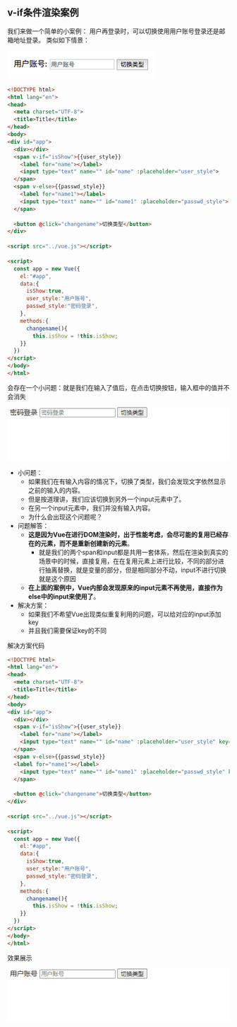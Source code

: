 ## v-if条件渲染案例

我们来做一个简单的小案例：
用户再登录时，可以切换使用用户账号登录还是邮箱地址登录。
类似如下情景：

![Snipaste_2021-08-10_06-29-45](image/Snipaste_2021-08-10_06-29-45.png)

```html
<!DOCTYPE html>
<html lang="en">
<head>
  <meta charset="UTF-8">
  <title>Title</title>
</head>
<body>
<div id="app">
  <div></div>
  <span v-if="isShow">{{user_style}}
    <label for="name"></label>
    <input type="text" name="" id="name" :placeholder="user_style">
  </span>
  <span v-else>{{passwd_style}}
    <label for="name1"></label>
    <input type="text" name="" id="name1" :placeholder="passwd_style">
  </span>

  <button @click="changename">切换类型</button>
</div>

<script src="../vue.js"></script>

<script>
  const app = new Vue({
    el:"#app",
    data:{
      isShow:true,
      user_style:"用户账号",
      passwd_style:"密码登录",
    },
    methods:{
      changename(){
        this.isShow = !this.isShow;
    }}
  })
</script>
</body>
</html>
```

会存在一个小问题：就是我们在输入了值后，在点击切换按钮，输入框中的值并不会消失

![动画18](image/动画18.gif)

- 小问题：
  - 如果我们在有输入内容的情况下，切换了类型，我们会发现文字依然显示之前的输入的内容。
  - 但是按道理讲，我们应该切换到另外一个input元素中了。
  - 在另一个input元素中，我们并没有输入内容。
  - 为什么会出现这个问题呢？
- 问题解答：
  - **这是因为Vue在进行DOM渲染时，出于性能考虑，会尽可能的复用已经存在的元素，而不是重新创建新的元素**。
    - 就是我们的两个span和input都是共用一套体系，然后在渲染到真实的场景中的时候，直接复用，在在复用元素上进行比较，不同的部分进行抽离替换，就是变量的部分，但是相同部分不动，input不进行切换就是这个原因
  - **在上面的案例中，Vue内部会发现原来的input元素不再使用，直接作为else中的input来使用了**。
- 解决方案：
  - 如果我们不希望Vue出现类似重复利用的问题，可以给对应的input添加key
  - 并且我们需要保证key的不同

解决方案代码

```html
<!DOCTYPE html>
<html lang="en">
<head>
  <meta charset="UTF-8">
  <title>Title</title>
</head>
<body>
<div id="app">
  <div></div>
  <span v-if="isShow">{{user_style}}
    <label for="name"></label>
    <input type="text" name="" id="name" :placeholder="user_style" key="abc">
  </span>
  <span v-else>{{passwd_style}}
  <label for="name1"></label>
    <input type="text" name="" id="name1" :placeholder="passwd_style" key="def">
  </span>

  <button @click="changename">切换类型</button>
</div>

<script src="../vue.js"></script>

<script>
  const app = new Vue({
    el:"#app",
    data:{
      isShow:true,
      user_style:"用户账号",
      passwd_style:"密码登录",
    },
    methods:{
      changename(){
        this.isShow = !this.isShow;
    }}
  })
</script>
</body>
</html>
```

效果展示

![动画19](image/动画19.gif)